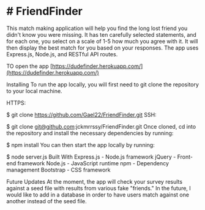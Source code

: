 # # FriendFinder


This match making application will help you find the long lost friend you didn't know you were missing. It has ten carefully selected statements, and for each one, you select on a scale of 1-5 how much you agree with it. It will then display the best match for you based on your responses. The app uses Express.js, Node.js, and RESTful API routes.

TO open the app [https://dudefinder.herokuapp.com/](https://dudefinder.herokuapp.com/)


Installing
To run the app locally, you will first need to git clone the repository to your local machine.

HTTPS:

$ git clone https://github.com/Gael22/FriendFinder.git
SSH:

$ git clone git@github.com:jckmrrssy/FriendFinder.git
Once cloned, cd into the repository and install the necessary dependencies by running:

$ npm install
You can then start the app locally by running:

$ node server.js
Built With
Express.js - Node.js framework
jQuery - Front-end framework
Node.js - JavaScript runtime
npm - Dependency management
Bootstrap - CSS framework

Future Updates
At the moment, the app will check your survey results against a seed file with results from various fake "friends." In the future, I would like to add in a database in order to have users match against one another instead of the seed file.
